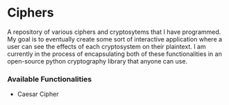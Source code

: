 # Ciphers
A repository of various ciphers and cryptosytems that I have programmed. My goal is to eventually create some sort of interactive application where a user can see the effects of each cryptosystem on their plaintext. I am currently in the process of encapsulating both of these functionalities in an open-source python cryptography library that anyone can use. 

### Available Functionalities
  - Caesar Cipher
